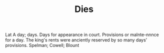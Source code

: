 ---
title: Dies
letter: D
permalink: "/definitions/bld-dies.html"
body: Lat A day; days. Days for appearance in court. Provisions or malnte-nnnce for
  a day. The king's rents were anciently reserved by so many days’ provisions. Spelman;
  Cowell; Blount
published_at: '2018-07-07'
source: Black's Law Dictionary 2nd Ed (1910)
layout: post
---